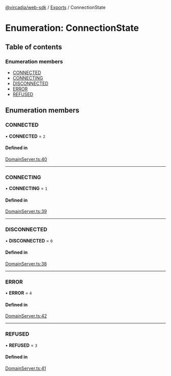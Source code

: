 [@vircadia/web-sdk](../README.md) / [Exports](../modules.md) / ConnectionState

# Enumeration: ConnectionState

## Table of contents

### Enumeration members

- [CONNECTED](ConnectionState.md#connected)
- [CONNECTING](ConnectionState.md#connecting)
- [DISCONNECTED](ConnectionState.md#disconnected)
- [ERROR](ConnectionState.md#error)
- [REFUSED](ConnectionState.md#refused)

## Enumeration members

### CONNECTED

• **CONNECTED** = `2`

#### Defined in

[DomainServer.ts:40](https://github.com/vircadia/vircadia-web-sdk/blob/773421d/src/DomainServer.ts#L40)

___

### CONNECTING

• **CONNECTING** = `1`

#### Defined in

[DomainServer.ts:39](https://github.com/vircadia/vircadia-web-sdk/blob/773421d/src/DomainServer.ts#L39)

___

### DISCONNECTED

• **DISCONNECTED** = `0`

#### Defined in

[DomainServer.ts:38](https://github.com/vircadia/vircadia-web-sdk/blob/773421d/src/DomainServer.ts#L38)

___

### ERROR

• **ERROR** = `4`

#### Defined in

[DomainServer.ts:42](https://github.com/vircadia/vircadia-web-sdk/blob/773421d/src/DomainServer.ts#L42)

___

### REFUSED

• **REFUSED** = `3`

#### Defined in

[DomainServer.ts:41](https://github.com/vircadia/vircadia-web-sdk/blob/773421d/src/DomainServer.ts#L41)
